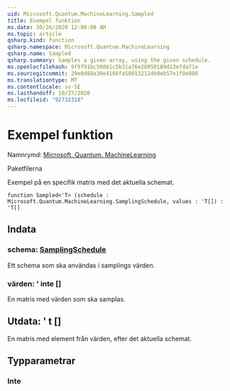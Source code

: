 ```yaml
---
uid: Microsoft.Quantum.MachineLearning.Sampled
title: Exempel funktion
ms.date: 10/26/2020 12:00:00 AM
ms.topic: article
qsharp.kind: function
qsharp.namespace: Microsoft.Quantum.MachineLearning
qsharp.name: Sampled
qsharp.summary: Samples a given array, using the given schedule.
ms.openlocfilehash: 9f9f91bc50861c5b31a76e28050189d13efda71e
ms.sourcegitcommit: 29e0d88a30e4166fa580132124b0eb57e1f0e986
ms.translationtype: MT
ms.contentlocale: sv-SE
ms.lasthandoff: 10/27/2020
ms.locfileid: "92732318"
---
```

# <a name="sampled-function"></a>Exempel funktion

Namnrymd: [Microsoft. Quantum. MachineLearning](xref:Microsoft.Quantum.MachineLearning)

Paketfilerna [](https://nuget.org/packages/)


Exempel på en specifik matris med det aktuella schemat.

```qsharp
function Sampled<'T> (schedule : Microsoft.Quantum.MachineLearning.SamplingSchedule, values : 'T[]) : 'T[]
```


## <a name="input"></a>Indata

### <a name="schedule--samplingschedule"></a>schema: [SamplingSchedule](xref:Microsoft.Quantum.MachineLearning.SamplingSchedule)

Ett schema som ska användas i samplings värden.


### <a name="values--t"></a>värden: ' inte []

En matris med värden som ska samplas.



## <a name="output--t"></a>Utdata: ' t []

En matris med element från värden, efter det aktuella schemat.

## <a name="type-parameters"></a>Typparametrar

### <a name="t"></a>Inte

